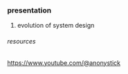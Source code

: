 ### presentation
1.  evolution of system design

###### resources
https://www.youtube.com/@anonystick

